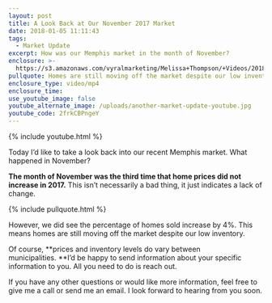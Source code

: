```yaml
---
layout: post
title: A Look Back at Our November 2017 Market
date: 2018-01-05 11:11:43
tags:
  - Market Update
excerpt: How was our Memphis market in the month of November?
enclosure: >-
  https://s3.amazonaws.com/vyralmarketing/Melissa+Thompson/+Videos/2018/January/Memphis+Real+Estate+Agent-+A+Look+Back+at+Our+November+2017+Market.mp4
pullquote: Homes are still moving off the market despite our low inventory.
enclosure_type: video/mp4
enclosure_time:
use_youtube_image: false
youtube_alternate_image: /uploads/another-market-update-youtube.jpg
youtube_code: 2frkCBPngeY
---
```



{% include youtube.html %}

Today I’d like to take a look back into our recent Memphis market. What happened in November?

**The month of November was the third time that home prices did not increase in 2017.** This isn’t necessarily a bad thing, it just indicates a lack of change.

{% include pullquote.html %}

However, we did see the percentage of homes sold increase by 4%. This means homes are still moving off the market despite our low inventory.

Of course, **prices and inventory levels do vary between municipalities.&nbsp;**I’d be happy to send information about your specific information to you. All you need to do is reach out.

If you have any other questions or would like more information, feel free to give me a call or send me an email. I look forward to hearing from you soon.